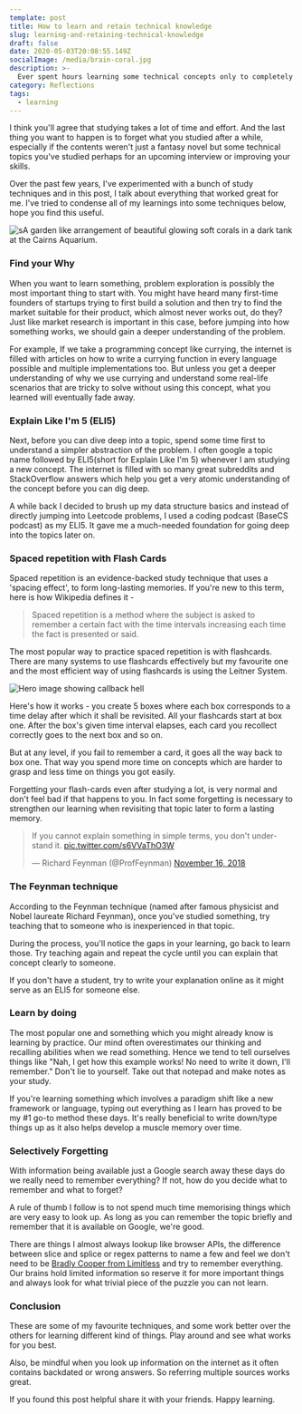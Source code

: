 ```yaml
---
template: post
title: How to learn and retain technical knowledge
slug: learning-and-retaining-technical-knowledge
draft: false
date: 2020-05-03T20:08:55.149Z
socialImage: /media/brain-coral.jpg
description: >-
  Ever spent hours learning some technical concepts only to completely forget them later? Here's my framework on technical learning and retention to beat our non-persistent memory.
category: Reflections
tags:
  - learning
---
```


I think you'll agree that studying takes a lot of time and effort. And the last thing you want to happen is to forget what you studied after a while, especially if the contents weren't just a fantasy novel but some technical topics you've studied perhaps for an upcoming interview or improving your skills.

Over the past few years, I've experimented with a bunch of study techniques and in this post, I talk about everything that worked great for me. I've tried to condense all of my learnings into some techniques below, hope you find this useful.

![sA garden like arrangement of beautiful glowing soft corals in a dark tank at the Cairns Aquarium.](/media/brain-coral.jpg "Photo of brain like coral from unsplash.com by @davidclode")

### Find your Why
When you want to learn something, problem exploration is possibly the most important thing to start with. You might have heard many first-time founders of startups trying to first build a solution and then try to find the market suitable for their product, which almost never works out, do they? Just like market research is important in this case, before jumping into how something works, we should gain a deeper understanding of the problem.

For example, If we take a programming concept like currying, the internet is filled with articles on how to write a currying function in every language possible and multiple implementations too. But unless you get a deeper understanding of why we use currying and understand some real-life scenarios that are tricky to solve without using this concept, what you learned will eventually fade away.

### Explain Like I'm 5 (ELI5)
Next, before you can dive deep into a topic, spend some time first to understand a simpler abstraction of the problem. I often google a topic name followed by ELI5(short for Explain Like I'm 5) whenever I am studying a new concept. The internet is filled with so many great subreddits and StackOverflow answers which help you get a very atomic understanding of the concept before you can dig deep.

A while back I decided to brush up my data structure basics and instead of directly jumping into Leetcode problems, I used a coding podcast (BaseCS podcast) as my ELI5. It gave me a much-needed foundation for going deep into the topics later on.

### Spaced repetition with Flash Cards
Spaced repetition is an evidence-backed study technique that uses a 'spacing effect', to form long-lasting memories. If you're new to this term, here is how Wikipedia defines it -

> Spaced repetition is a method where the subject is asked to remember a
> certain fact with the time intervals increasing each time the fact is
> presented or said.

The most popular way to practice spaced repetition is with flashcards. There are many systems to use flashcards effectively but my favourite one and the most efficient way of using flashcards is using the Leitner System.

![Hero image showing callback hell](/media/flash-cards.jpg "Hero image showing callback hell")

Here's how it works - you create 5 boxes where each box corresponds to a time delay after which it shall be revisited. All your flashcards start at box one. After the box's given time interval elapses, each card you recollect correctly goes to the next box and so on.

But at any level, if you fail to remember a card, it goes all the way back to box one. That way you spend more time on concepts which are harder to grasp and less time on things you got easily.

Forgetting your flash-cards even after studying a lot, is very normal and don't feel bad if that happens to you. In fact some forgetting is necessary to strengthen our learning when revisiting that topic later to form a lasting memory.
<!-- <figure class="float-right" style="width: 240px">
	<img src="/media/gutenberg.jpg" alt="Gutenberg">
	<figcaption>Johannes Gutenberg</figcaption>
</figure> -->

<blockquote class="twitter-tweet" data-theme="dark"><p lang="en" dir="ltr">If you cannot explain something in simple terms, you don&#39;t understand it. <a href="https://t.co/s6VVaThO3W">pic.twitter.com/s6VVaThO3W</a></p>&mdash; Richard Feynman (@ProfFeynman) <a href="https://twitter.com/ProfFeynman/status/1063244153960759296?ref_src=twsrc%5Etfw">November 16, 2018</a></blockquote>

### The Feynman technique
According to the Feynman technique (named after famous physicist and Nobel laureate Richard Feynman), once you've studied something, try teaching that to someone who is inexperienced in that topic.

During the process, you'll notice the gaps in your learning, go back to learn those. Try teaching again and repeat the cycle until you can explain that concept clearly to someone.

If you don't have a student, try to write your explanation online as it might serve as an ELI5 for someone else.

### Learn by doing
The most popular one and something which you might already know is learning by practice. Our mind often overestimates our thinking and recalling abilities when we read something. Hence we tend to tell ourselves things like "Nah, I get how this example works! No need to write it down, I'll remember." Don't lie to yourself. Take out that notepad and make notes as your study.

If you're learning something which involves a paradigm shift like a new framework or language, typing out everything as I learn has proved to be my #1 go-to method these days. It's really beneficial to write down/type things up as it also helps develop a muscle memory over time.

### Selectively Forgetting
With information being available just a Google search away these days do we really need to remember everything? If not, how do you decide what to remember and what to forget?

A rule of thumb I follow is to not spend much time memorising things which are very easy to look up. As long as you can remember the topic briefly and remember that it is available on Google, we're good.

There are things I almost always lookup like browser APIs, the difference between slice and splice or regex patterns to name a few and feel we don't need to be [Bradly Cooper from Limitless](https://www.youtube.com/watch?v=TrDAuU8Blhc) and try to remember everything. Our brains hold limited information so reserve it for more important things and always look for what trivial piece of the puzzle you can not learn.

### Conclusion
These are some of my favourite techniques, and some work better over the others for learning different kind of things. Play around and see what works for you best.

  

Also, be mindful when you look up information on the internet as it often contains backdated or wrong answers. So referring multiple sources works great.

  

If you found this post helpful share it with your friends. Happy learning.
